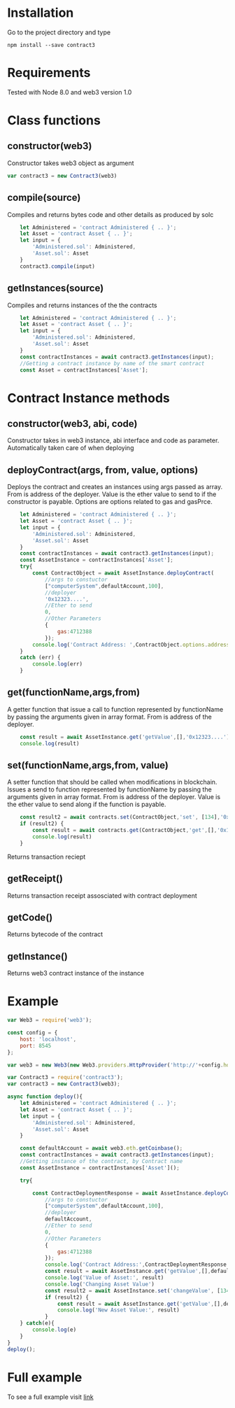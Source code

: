 # Installation

Go to the project directory and type

`npm install --save contract3`

# Requirements

Tested with Node 8.0 and web3 version 1.0

# Class functions

## constructor(web3)
Constructor takes web3 object as argument
```javascript
var contract3 = new Contract3(web3)
```

## compile(source)
Compiles and returns bytes code and other details as produced by solc
```javascript
    let Administered = 'contract Administered { .. }';
    let Asset = 'contract Asset { .. }';
    let input = {
        'Administered.sol': Administered,
        'Asset.sol': Asset
    }
    contract3.compile(input)
```

## getInstances(source)
Compiles and returns instances of the the contracts
```javascript
    let Administered = 'contract Administered { .. }';
    let Asset = 'contract Asset { .. }';
    let input = {
        'Administered.sol': Administered,
        'Asset.sol': Asset
    }
    const contractInstances = await contract3.getInstances(input);
    //Getting a contract instance by name of the smart contract
    const Asset = contractInstances['Asset'];
```

# Contract Instance methods

## constructor(web3, abi, code)
Constructor takes in web3 instance, abi interface and code as parameter. Automatically taken care of when deploying 


## deployContract(args, from, value, options)
Deploys the contract and creates an instances using args passed as array. From is address of the deployer. Value is the ether value to send to if the constructor is payable. Options are options related to gas and gasPrce.
```javascript
    let Administered = 'contract Administered { .. }';
    let Asset = 'contract Asset { .. }';
    let input = {
        'Administered.sol': Administered,
        'Asset.sol': Asset
    }
    const contractInstances = await contract3.getInstances(input);
    const AssetInstance = contractInstances['Asset'];
    try{
        const ContractObject = await AssetInstance.deployContract(
            //args to constuctor
            ["computerSystem",defaultAccount,100],
            //deployer
            '0x12323....', 
            //Ether to send
            0, 
            //Other Parameters
            {
                gas:4712388
            });
        console.log('Contract Address: ',ContractObject.options.address)
    }
    catch (err) {
        console.log(err)
    }
```

## get(functionName,args,from) 
A getter function that issue a call to function represented by functionName by passing the arguments given in array format. From is address of the deployer.
```javascript
    const result = await AssetInstance.get('getValue',[],'0x12323....');
    console.log(result)
```

## set(functionName,args,from, value)
A setter function that should be called when modifications in blockchain. Issues a send to function represented by functionName by passing the arguments given in array format. From is address of the deployer. Value is the ether value to send along if the function is payable.
```javascript
    const result2 = await contracts.set(ContractObject,'set', [134],'0x12323....', 0);
    if (result2) {
        const result = await contracts.get(ContractObject,'get',[],'0x12323....');
        console.log(result)
    }
```

Returns transaction reciept

## getReceipt()
Returns transaction receipt assosciated with contract deployment

## getCode()
Returns bytecode of the contract

## getInstance()
Returns web3 contract instance of the instance

# Example
```javascript
var Web3 = require('web3');

const config = {
    host: 'localhost',
    port: 8545
};

var web3 = new Web3(new Web3.providers.HttpProvider('http://'+config.host+":"+config.port));

var Contract3 = require('contract3');
var contract3 = new Contract3(web3);

async function deploy(){
    let Administered = 'contract Administered { .. }';
    let Asset = 'contract Asset { .. }';
    let input = {
        'Administered.sol': Administered,
        'Asset.sol': Asset
    }

    const defaultAccount = await web3.eth.getCoinbase();
    const contractInstances = await contract3.getInstances(input);
    //Getting instance of the contract, by Contract name
    const AssetInstance = contractInstances['Asset']();

    try{

        const ContractDeploymentResponse = await AssetInstance.deployContract(
            //args to constuctor
            ["computerSystem",defaultAccount,100],
            //deployer
            defaultAccount, 
            //Ether to send
            0, 
            //Other Parameters
            {
                gas:4712388
            });
            console.log('Contract Address:',ContractDeploymentResponse.options.address)
            const result = await AssetInstance.get('getValue',[],defaultAccount);
            console.log('Value of Asset:', result)
            console.log('Changing Asset Value')
            const result2 = await AssetInstance.set('changeValue', [134],defaultAccount);
            if (result2) {
                const result = await AssetInstance.get('getValue',[],defaultAccount);
                console.log('New Asset Value:', result)
            }
    } catch(e){
        console.log(e)
    }
}
deploy();
```

# Full example
To see a full example visit [link](https://github.com/mohdrashid/ethereum_asset_exchange_example)